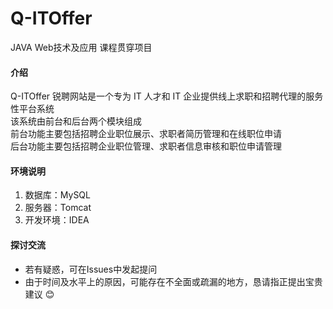# Q-ITOffer
JAVA Web技术及应用 课程贯穿项目

#### 介绍
Q-ITOffer 锐聘网站是一个专为 IT 人才和 IT 企业提供线上求职和招聘代理的服务性平台系统<br/>
该系统由前台和后台两个模块组成<br/>
前台功能主要包括招聘企业职位展示、求职者简历管理和在线职位申请<br/>
后台功能主要包括招聘企业职位管理、求职者信息审核和职位申请管理

#### 环境说明
1.  数据库：MySQL
2.  服务器：Tomcat
3.  开发环境：IDEA

#### 探讨交流
- 若有疑惑，可在Issues中发起提问
- 由于时间及水平上的原因，可能存在不全面或疏漏的地方，恳请指正提出宝贵建议 :blush: 